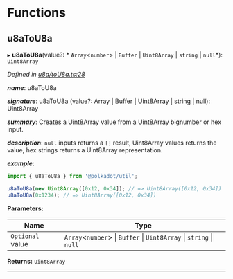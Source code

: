 

# Functions

<a id="u8atou8a"></a>

##  u8aToU8a

▸ **u8aToU8a**(value?: * `Array`<`number`> &#124; `Buffer` &#124; `Uint8Array` &#124; `string` &#124; `null`*): `Uint8Array`

*Defined in [u8a/toU8a.ts:28](https://github.com/polkadot-js/common/blob/d47b865/packages/util/src/u8a/toU8a.ts#L28)*

*__name__*: u8aToU8a

*__signature__*: u8aToU8a (value?: Array | Buffer | Uint8Array | string | null): Uint8Array

*__summary__*: Creates a Uint8Array value from a Uint8Array bignumber or hex input.

*__description__*: `null` inputs returns a `[]` result, Uint8Array values returns the value, hex strings returns a Uint8Array representation.

*__example__*:   

```javascript
import { u8aToU8a } from '@polkadot/util';

u8aToU8a(new Uint8Array([0x12, 0x34]); // => Uint8Array([0x12, 0x34])
u8aToU8a(0x1234); // => Uint8Array([0x12, 0x34])
```

**Parameters:**

| Name | Type |
| ------ | ------ |
| `Optional` value |  `Array`<`number`> &#124; `Buffer` &#124; `Uint8Array` &#124; `string` &#124; `null`|

**Returns:** `Uint8Array`

___

